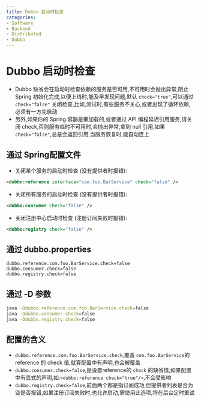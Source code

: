 ```yaml
---
title: Dubbo 启动时检查
categories:
- Software
- Backend
- Distributed
- Dubbo
---
```

# Dubbo 启动时检查

- Dubbo 缺省会在启动时检查依赖的服务是否可用,不可用时会抛出异常,阻止 Spring 初始化完成,以便上线时,能及早发现问题,默认 `check="true"`,可以通过 `check="false"` 关闭检查,比如,测试时,有些服务不关心,或者出现了循环依赖,必须有一方先启动
- 另外,如果你的 Spring 容器是懒加载的,或者通过 API 编程延迟引用服务,请关闭 check,否则服务临时不可用时,会抛出异常,拿到 null 引用,如果 `check="false"`,总是会返回引用,当服务恢复时,能自动连上

## 通过 Spring配置文件

- 关闭某个服务的启动时检查 (没有提供者时报错):

```xml
<dubbo:reference interface="com.foo.BarService" check="false" />
```

- 关闭所有服务的启动时检查 (没有提供者时报错):

```xml
<dubbo:consumer check="false" />
```

- 关闭注册中心启动时检查 (注册订阅失败时报错):

```xml
<dubbo:registry check="false" />
```

## 通过 dubbo.properties

```fallback
dubbo.reference.com.foo.BarService.check=false
dubbo.consumer.check=false
dubbo.registry.check=false
```

## 通过 -D 参数

```sh
java -Ddubbo.reference.com.foo.BarService.check=false
java -Ddubbo.consumer.check=false
java -Ddubbo.registry.check=false
```

## 配置的含义

- `dubbo.reference.com.foo.BarService.check`,覆盖 `com.foo.BarService`的 reference 的 check 值,就算配置中有声明,也会被覆盖
- `dubbo.consumer.check=false`,是设置reference的 `check` 的缺省值,如果配置中有显式的声明,如:`<dubbo:reference check="true"/>`,不会受影响
- `dubbo.registry.check=false`,前面两个都是指订阅成功,但提供者列表是否为空是否报错,如果注册订阅失败时,也允许启动,需使用此选项,将在后台定时重试